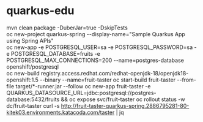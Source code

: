 # quarkus-edu

mvn clean package -DuberJar=true -DskipTests \
oc new-project quarkus-spring --display-name="Sample Quarkus App using Spring APIs" \
oc new-app -e POSTGRESQL_USER=sa -e POSTGRESQL_PASSWORD=sa -e POSTGRESQL_DATABASE=fruits -e POSTGRESQL_MAX_CONNECTIONS=200 --name=postgres-database openshift/postgresql \
oc new-build registry.access.redhat.com/redhat-openjdk-18/openjdk18-openshift:1.5 --binary --name=fruit-taster
oc start-build fruit-taster --from-file target/*-runner.jar --follow
oc new-app fruit-taster -e QUARKUS_DATASOURCE_URL=jdbc:postgresql://postgres-database:5432/fruits && oc expose svc/fruit-taster
oc rollout status -w dc/fruit-taster
curl -s http://fruit-taster-quarkus-spring.2886795281-80-kitek03.environments.katacoda.com/taster | jq
